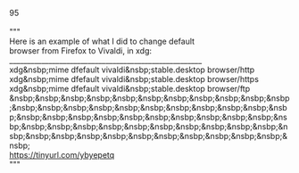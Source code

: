 95<br>
<br>
 """<br>
 Here is an example of what I did to change default<br>
 browser from Firefox to Vivaldi, in xdg:<br>
 ______________________________________________________<br>
 xdg&nsbp;mime dfefault vivaldi&nsbp;stable.desktop browser/http<br>
 xdg&nsbp;mime dfefault vivaldi&nsbp;stable.desktop browser/https<br>
 xdg&nsbp;mime dfefault vivaldi&nsbp;stable.desktop browser/ftp<br>
 &nsbp;&nsbp;&nsbp;&nsbp;&nsbp;&nsbp;&nsbp;&nsbp;&nsbp;&nsbp;&nsbp;&nsbp;&nsbp;&nsbp;&nsbp;&nsbp;&nsbp;&nsbp;&nsbp;&nsbp;&nsbp;&nsbp;&nsbp;&nsbp;&nsbp;&nsbp;&nsbp;&nsbp;&nsbp;&nsbp;&nsbp;&nsbp;&nsbp;&nsbp;&nsbp;&nsbp;&nsbp;&nsbp;&nsbp;&nsbp;&nsbp;&nsbp;&nsbp;&nsbp;&nsbp;&nsbp;&nsbp;&nsbp;&nsbp;&nsbp;&nsbp;&nsbp;&nsbp;&nsbp;&nsbp;<br>
 https://tinyurl.com/ybyepetq<br>
 """